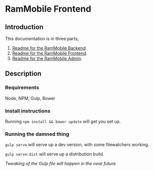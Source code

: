 RamMobile Frontend
=============

## Introduction

This documentation is in three parts;

1. [Readme for the RamMobile Backend](/backend/README.md).
2. [Readme for the RamMobile Frontend](/frontend/README.md).
3. [Readme for the RamMobile Admin](/admin/README.md).

## Description

### Requirements
Node, NPM, Gulp, Bower

### Install instructions

Running `npm install && bower update` will get you set up.

### Running the damned thing

`gulp serve` will serve up a dev version, with some filewatchers working.

`gulp serve:dist` will serve up a distribution build.

_Tweaking of the Gulp file will happen in the near future_
